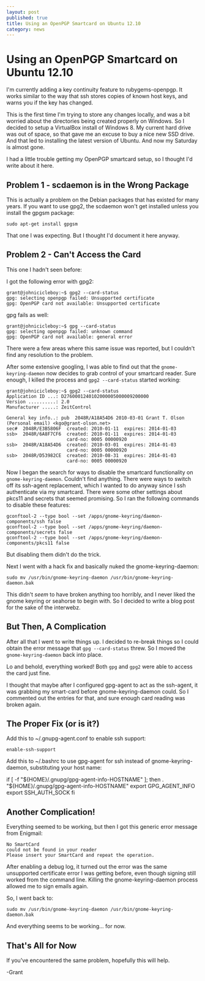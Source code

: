```yaml
---
layout: post
published: true
title: Using an OpenPGP Smartcard on Ubuntu 12.10
category: news
---
```


Using an OpenPGP Smartcard on Ubuntu 12.10
==========================================

I'm currently adding a key continuity feature to rubygems-openpgp.  It
works similar to the way that ssh stores copies of known host keys,
and warns you if the key has changed.

This is the first time I'm trying to store any changes locally, and
was a bit worried about the directories being created properly on
Windows.  So I decided to setup a VirtualBox install of Windows 8.  My
current hard drive was out of space, so that gave me an excuse to buy
a nice new SSD drive.  And that led to installing the latest version
of Ubuntu.  And now my Saturday is almost gone.

I had a little trouble getting my OpenPGP smartcard setup, so I
thought I'd write about it here.

Problem 1 - scdaemon is in the Wrong Package
--------------------------------------------

This is actually a problem on the Debian packages that has existed for
many years.  If you want to use gpg2, the scdaemon won't get installed
unless you install the gpgsm package:

    sudo apt-get install gpgsm

That one I was expecting.  But I thought I'd document it here anyway.

Problem 2 - Can't Access the Card
---------------------------------

This one I hadn't seen before:

I got the following error with gpg2:

    grant@johnicicleboy:~$ gpg2 --card-status
    gpg: selecting openpgp failed: Unsupported certificate
    gpg: OpenPGP card not available: Unsupported certificate

gpg fails as well:

    grant@johnicicleboy:~$ gpg --card-status
    gpg: selecting openpgp failed: unknown command
    gpg: OpenPGP card not available: general error


There were a few areas where this same issue was reported, but I
couldn't find any resolution to the problem.

After some extensive googling, I was able to find out that the
`gnome-keyring-daemon` now decides to grab control of your smartcard
reader.  Sure enough, I killed the process and `gpg2 --card-status`
started working:

    grant@johnicicleboy:~$ gpg2 --card-status
    Application ID ...: D2760001240102000005000009200000
    Version ..........: 2.0
    Manufacturer .....: ZeitControl
    
    General key info..: pub  2048R/A18A54D6 2010-03-01 Grant T. Olson (Personal email) <kgo@grant-olson.net>
    sec#  2048R/E3B5806F  created: 2010-01-11  expires: 2014-01-03
    ssb>  2048R/6A8F7CF6  created: 2010-01-11  expires: 2014-01-03
                          card-no: 0005 00000920
    ssb>  2048R/A18A54D6  created: 2010-03-01  expires: 2014-01-03
                          card-no: 0005 00000920
    ssb>  2048R/D53982CE  created: 2010-08-31  expires: 2014-01-03
                          card-no: 0005 00000920

Now I began the search for ways to disable the smartcard functionality
on `gnome-keyring-daemon`.  Couldn't find anything.  There were ways
to switch off its ssh-agent replacement, which I wanted to do anyway
since I ssh authenticate via my smartcard.  There were some other
settings about pkcs11 and secrets that seemed promising.  So I ran the
following commands to disable these features:


    gconftool-2 --type bool --set /apps/gnome-keyring/daemon-components/ssh false
    gconftool-2 --type bool --set /apps/gnome-keyring/daemon-components/secrets false
    gconftool-2 --type bool --set /apps/gnome-keyring/daemon-components/pkcs11 false


But disabling them didn't do the trick.

Next I went with a hack fix and basically nuked the gnome-keyring-daemon:

    sudo mv /usr/bin/gnome-keyring-daemon /usr/bin/gnome-keyring-daemon.bak

This didn't *seem* to have broken anything too horribly, and I never
liked the gnome keyring or seahorse to begin with.  So I decided to write a blog post for the sake of the interwebz.

But Then, A Complication
------------------------

After all that I went to write things up.  I decided to re-break
things so I could obtain the error message that `gpg --card-status`
threw.  So I moved the `gnome-keyring-daemon` back into place.

Lo and behold, everything worked!  Both `gpg` and `gpg2` were able to
access the card just fine.

I thought that maybe after I configured gpg-agent to act as the
ssh-agent, it was grabbing my smart-card before gnome-keyring-daemon
could.  So I commented out the entries for that, and sure enough card
reading was broken again.

The Proper Fix (or is it?)
--------------------------

Add this to ~/.gnupg-agent.conf to enable ssh support:

    enable-ssh-support

Add this to ~/.bashrc to use gpg-agent for ssh instead of
gnome-keyring-daemon, substituting your host name:

if [ -f "${HOME}/.gnupg/gpg-agent-info-HOSTNAME" ]; then
           . "${HOME}/.gnupg/gpg-agent-info-HOSTNAME"
           export GPG_AGENT_INFO
           export SSH_AUTH_SOCK
         fi


Another Complication!
---------------------

Everything seemed to be working, but then I got this generic error
message from Enigmail:

    No SmartCard 
    could not be found in your reader 
    Please insert your SmartCard and repeat the operation.

After enabling a debug log, it turned out the error was the same
unsupported certificate error I was getting before, even though
signing still worked from the command line.  Killing the
gnome-keyring-daemon process allowed me to sign emails again.

So, I went back to:

    sudo mv /usr/bin/gnome-keyring-daemon /usr/bin/gnome-keyring-daemon.bak

And everything seems to be working... for now.

That's All for Now
------------------

If you've encountered the same problem, hopefully this will help.

-Grant
